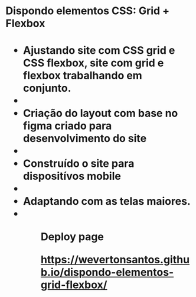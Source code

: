 <h1> Dispondo elementos CSS: Grid + Flexbox <h1>
<ul>
  <li>Ajustando site com CSS grid e CSS flexbox, site com grid e flexbox trabalhando em conjunto.<li>
  <li>Criação do layout com base no figma criado para desenvolvimento do site<li>
  <li>Construído o site para dispositívos mobile<li>
  <li>Adaptando com as telas maiores.<li>
 <ul>

<p>Deploy page<p>

https://wevertonsantos.github.io/dispondo-elementos-grid-flexbox/

